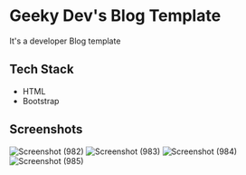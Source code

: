 # Geeky Dev's Blog Template

It's a developer Blog template

## Tech Stack

- HTML
- Bootstrap

## Screenshots

![Screenshot (982)](https://user-images.githubusercontent.com/73753957/167336782-7190bfc8-6fe1-4046-88cc-63df21d1268d.png)
![Screenshot (983)](https://user-images.githubusercontent.com/73753957/167336785-498d4265-62a6-4c0c-acf0-092194098be5.png)
![Screenshot (984)](https://user-images.githubusercontent.com/73753957/167336787-3fd5f8dd-dcdd-468b-b832-e587116cd4fc.png)
![Screenshot (985)](https://user-images.githubusercontent.com/73753957/167336793-a2d9fe80-b073-4c83-b0af-cd6b59aefcd0.png)
